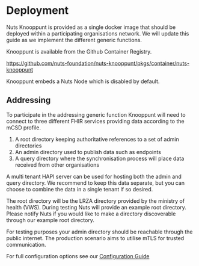# Deployment

Nuts Knooppunt is provided as a single docker image that should be deployed within a participating organisations
network. We will update this guide as we implement the different generic functions.

Knooppunt is available from the Github Container Registry.

https://github.com/nuts-foundation/nuts-knooppunt/pkgs/container/nuts-knooppunt

Knooppunt embeds a Nuts Node which is disabled by default.

## Addressing

To participate in the addressing generic function Knooppunt will need to connect to three different FHIR services
providing data according to the mCSD profile.

1. A root directory keeping authoritative references to a set of admin directories
2. An admin directory used to publish data such as endpoints
3. A query directory where the synchronisation process will place data received from other organisations

A multi tenant HAPI server can be used for hosting both the admin and query directory. We recommend to keep this data
separate, but you can choose to combine the data in a single tenant if so desired.

The root directory will be the LRZA directory provided by the ministry of health (VWS). During testing Nuts will provide
an example root directory. Please notify Nuts if you would like to make a directory discoverable through our example
root directory.

For testing purposes your admin directory should be reachable through the public internet. The production scenario aims
to utilise mTLS for trusted communication.

For full configuration options see our [Configuration Guide](./CONFIGURATION.md)
